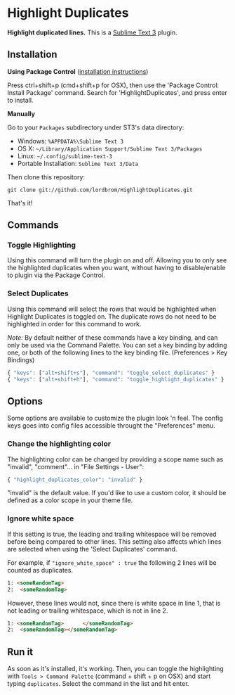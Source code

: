 # Highlight Duplicates

**Highlight duplicated lines.**
This is a [Sublime Text 3](http://www.sublimetext.com/3) plugin.


## Installation

**Using Package Control** ([installation instructions](https://packagecontrol.io/installation))

Press ctrl+shift+p (cmd+shift+p for OSX), then use the 'Package Control: Install Package' command.
Search for 'HighlightDuplicates', and press enter to install.


**Manually**

Go to your `Packages` subdirectory under ST3's data directory:

* Windows: `%APPDATA%\Sublime Text 3`
* OS X: `~/Library/Application Support/Sublime Text 3/Packages`
* Linux: `~/.config/sublime-text-3`
* Portable Installation: `Sublime Text 3/Data`

Then clone this repository:

    git clone git://github.com/lordbrom/HighlightDuplicates.git


That's it!


## Commands

### Toggle Highlighting 

Using this command will turn the plugin on and off. Allowing you to only see the highlighted duplicates when you want, without having to disable/enable to plugin via the Package Control.


### Select Duplicates

Using this command will select the rows that would be highlighted when Highlight Duplicates is toggled on. The duplicate rows do not need to be highlighted in order for this command to work.


_Note:_ By default neither of these commands have a key binding, and can only be used via the Command Palette. You can set a key binding by adding one, or both of the following lines to the key binding file. (Preferences > Key Bindings) 

``` js
{ "keys": ["alt+shift+s"], "command": "toggle_select_duplicates" }
{ "keys": ["alt+shift+h"], "command": "toggle_highlight_duplicates" }
```

## Options

Some options are available to customize the plugin look 'n feel. The
config keys goes into config files accessible throught the "Preferences"
menu.

### Change the highlighting color

The highlighting color can be changed by providing a scope name such
as "invalid", "comment"... in "File Settings - User":

``` js
{ "highlight_duplicates_color": "invalid" }
```

"invalid" is the default value. If you'd like to use a custom color,
it should be defined as a color scope in your theme file.


### Ignore white space

If this setting is true, the leading and trailing whitespace will be removed before being compared to other lines. This setting also affects which lines are selected when using the 'Select Duplicates' command.

For example, if `"ignore_white_space" : true` the following 2 lines will be counted as duplicates.
``` html
1: <someRandomTag>
2:  <someRandomTag>
```
However, these lines would not, since there is white space in line 1, that is not leading or trailing  whitespace, which is not in line 2.
``` html
1: <someRandomTag>      </someRandomTag>
2:  <someRandomTag></someRandomTag>
```


## Run it

As soon as it's installed, it's working. Then, you can toggle the highlighting with `Tools > Command Palette` (command + shift + p on OSX) and start typing `duplicates`. Select the command in the list and hit enter.
